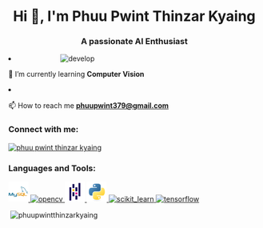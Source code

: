 <h1 align="center">Hi 👋, I'm Phuu Pwint Thinzar Kyaing</h1>
<h3 align="center">A passionate AI Enthusiast</h3>
<img align="right" alt="develop" width="400" src="https://media.istockphoto.com/id/949216052/vector/vector-illustration-of-flat-robot.jpg?s=612x612&w=0&k=20&c=pebPP3S5zfjrDSoYnwxo_F4n46SQ3X2cIrMNaiAGqNk="


- 🌱 I’m currently learning **Computer Vision**

- 📫 How to reach me **phuupwint379@gmail.com**

<h3 align="left">Connect with me:</h3>
<p align="left">
<a href="https://linkedin.com/in/phuu pwint thinzar kyaing" target="blank"><img align="center" src="https://raw.githubusercontent.com/rahuldkjain/github-profile-readme-generator/master/src/images/icons/Social/linked-in-alt.svg" alt="phuu pwint thinzar kyaing" height="30" width="40" /></a>
</p>

<h3 align="left">Languages and Tools:</h3>
<p align="left"> <a href="https://www.mysql.com/" target="_blank" rel="noreferrer"> <img src="https://raw.githubusercontent.com/devicons/devicon/master/icons/mysql/mysql-original-wordmark.svg" alt="mysql" width="40" height="40"/> </a> <a href="https://opencv.org/" target="_blank" rel="noreferrer"> <img src="https://www.vectorlogo.zone/logos/opencv/opencv-icon.svg" alt="opencv" width="40" height="40"/> </a> <a href="https://pandas.pydata.org/" target="_blank" rel="noreferrer"> <img src="https://raw.githubusercontent.com/devicons/devicon/2ae2a900d2f041da66e950e4d48052658d850630/icons/pandas/pandas-original.svg" alt="pandas" width="40" height="40"/> </a> <a href="https://www.python.org" target="_blank" rel="noreferrer"> <img src="https://raw.githubusercontent.com/devicons/devicon/master/icons/python/python-original.svg" alt="python" width="40" height="40"/> </a> <a href="https://scikit-learn.org/" target="_blank" rel="noreferrer"> <img src="https://upload.wikimedia.org/wikipedia/commons/0/05/Scikit_learn_logo_small.svg" alt="scikit_learn" width="40" height="40"/> </a> <a href="https://www.tensorflow.org" target="_blank" rel="noreferrer"> <img src="https://www.vectorlogo.zone/logos/tensorflow/tensorflow-icon.svg" alt="tensorflow" width="40" height="40"/> </a> </p>

<p>&nbsp;<img align="center" src="https://github-readme-stats.vercel.app/api?username=phuupwintthinzarkyaing&show_icons=true&locale=en" alt="phuupwintthinzarkyaing" /></p>

